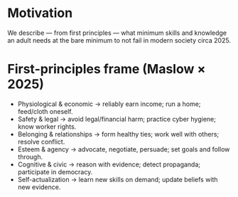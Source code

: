 # Motivation

We describe — from first principles — what minimum skills and knowledge an adult 
needs at the bare minimum to not fail in modern society circa 2025.

# First-principles frame (Maslow × 2025)
- Physiological & economic → reliably earn income; run a home; feed/cloth oneself.
- Safety & legal → avoid legal/financial harm; practice cyber hygiene; know worker rights.
- Belonging & relationships → form healthy ties; work well with others; resolve conflict.
- Esteem & agency → advocate, negotiate, persuade; set goals and follow through.
- Cognitive & civic → reason with evidence; detect propaganda; participate in democracy.
- Self-actualization → learn new skills on demand; update beliefs with new evidence.
